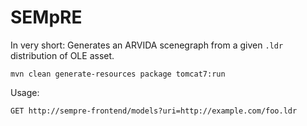 # SEMpRE

In very short: Generates an ARVIDA scenegraph from a given `.ldr` distribution of OLE asset.

```
mvn clean generate-resources package tomcat7:run
```

Usage:

```
GET http://sempre-frontend/models?uri=http://example.com/foo.ldr
```
